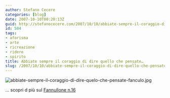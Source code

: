 ```yaml
---
author: Stefano Cecere
categories: [blog]
date: 2007-10-10T00:20:13Z
guid: http://stefanocecere.com/2007/10/10/abbiate-sempre-il-coraggio-di-dire-quello-che-pensate/
id: 584
tags:
- aforisma
- arte
- ricreazione
- ridere
- spirito
title: Abbiate sempre il coraggio di dire quello che pensate…
slug: /2007/10/10/abbiate-sempre-il-coraggio-di-dire-quello-che-pensate/
---
```


![abbiate-sempre-il-coraggio-di-dire-quelo-che-pensate-fanculo.jpg](http://stefanocecere.com/wp-content/uploads/sites/3/2007/10/abbiate-sempre-il-coraggio-di-dire-quelo-che-pensate-fanculo.jpg)

… scopri d più sul [Fannullone n.16](http://www.ilfannullone.it/articoli/fannullone-16/)